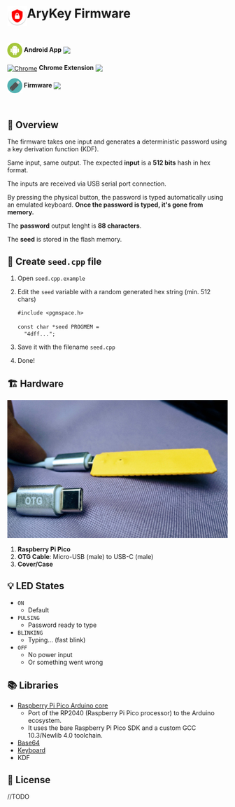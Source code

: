 # <img src="assets/icon.png" width="45" align="left"> AryKey Firmware
<br />

[link-android]: https://github.com/ryanamaral/arykey-android 'Version published on Github'
[link-chrome]: https://github.com/ryanamaral/arykey-chrome-extension 'Version published on Github'
[link-firmware]: https://github.com/ryanamaral/arykey-firmware 'Version published on Github'

[<img src="assets/android.png" width="34" alt="Android" valign="middle">][link-android] <b>Android App</b> [<img valign="middle" src="https://img.shields.io/badge/v2022.02.21.1-dev-blue">][link-android]

[<img src="https://raw.githubusercontent.com/alrra/browser-logos/90fdf03c/src/chrome/chrome.svg" width="34" alt="Chrome" valign="middle">][link-chrome]  <b>Chrome Extension</b> [<img valign="middle" src="https://img.shields.io/badge/v2022.2.28.1-dev-blue">][link-chrome]

[<img src="assets/firmware.png" width="34" alt="Android" valign="middle">][link-firmware] <b>Firmware</b> [<img valign="middle" src="https://img.shields.io/badge/v2022.03.06.1-dev-blue">][link-firmware]

<br />

## 👀 Overview

The firmware takes one input and generates a deterministic password using a key derivation function (KDF).

Same input, same output. The expected **input** is a **512 bits** hash in hex format.

The inputs are received via USB serial port connection.

By pressing the physical button, the password is typed automatically using an emulated keyboard. **Once the password is typed, it's gone from memory.**

The **password** output lenght is **88 characters**.

The **seed** is stored in the flash memory.



## 🔧 Create `seed.cpp` file

1. Open `seed.cpp.example`
2. Edit the `seed` variable with a random generated hex string (min. 512 chars)

	```
	#include <pgmspace.h>
	
	const char *seed PROGMEM =
	  "4dff...";
	```
3. Save it with the filename `seed.cpp`
4. Done!



## 🏗️ Hardware

<img src="assets/arykey.jpg" width="600">

1. **Raspberry Pi Pico**
2. **OTG Cable**: Micro-USB (male) to USB-C (male)
3. **Cover/Case**


## 💡 LED States

* `ON`
	* Default
* `PULSING`
	* Password ready to type
* `BLINKING`
	* Typing... (fast blink)
* `OFF`
	* No power input
	* Or something went wrong


## 📚 Libraries

* [Raspberry Pi Pico Arduino core](https://github.com/earlephilhower/arduino-pico)
	* Port of the RP2040 (Raspberry Pi Pico processor) to the Arduino ecosystem. 
	* It uses the bare Raspberry Pi Pico SDK and a custom GCC 10.3/Newlib 4.0 toolchain.
* [Base64](https://sourceforge.net/p/libb64/)
* [Keyboard](https://github.com/arduino-libraries/Keyboard)
* KDF


## 📄 License

//TODO
